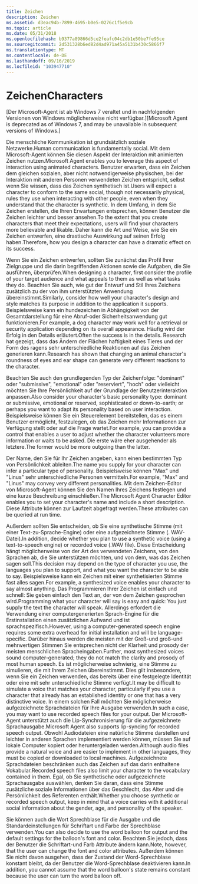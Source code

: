 ```yaml
---
title: Zeichen
description: Zeichen
ms.assetid: d3eac94b-7899-4695-b0e5-0276c1f5e9cb
ms.topic: article
ms.date: 05/31/2018
ms.openlocfilehash: b9377a89866d5ce2feafc04c2db1e50be7fe95ce
ms.sourcegitcommit: 2d531328b6ed82d4ad971a45a5131b430c5866f7
ms.translationtype: MT
ms.contentlocale: de-DE
ms.lasthandoff: 09/16/2019
ms.locfileid: "103947710"
---
```

# <a name="characters"></a><span data-ttu-id="9989f-103">Zeichen</span><span class="sxs-lookup"><span data-stu-id="9989f-103">Characters</span></span>

<span data-ttu-id="9989f-104">\[Der Microsoft-Agent ist ab Windows 7 veraltet und in nachfolgenden Versionen von Windows möglicherweise nicht verfügbar.\]</span><span class="sxs-lookup"><span data-stu-id="9989f-104">\[Microsoft Agent is deprecated as of Windows 7, and may be unavailable in subsequent versions of Windows.\]</span></span>

<span data-ttu-id="9989f-105">Die menschliche Kommunikation ist grundsätzlich soziale Netzwerke.</span><span class="sxs-lookup"><span data-stu-id="9989f-105">Human communication is fundamentally social.</span></span> <span data-ttu-id="9989f-106">Mit dem Microsoft-Agent können Sie diesen Aspekt der Interaktion mit animierten Zeichen nutzen.</span><span class="sxs-lookup"><span data-stu-id="9989f-106">Microsoft Agent enables you to leverage this aspect of interaction using animated characters.</span></span> <span data-ttu-id="9989f-107">Benutzer erwarten, dass ein Zeichen dem gleichen sozialen, aber nicht notwendigerweise physischen, bei der Interaktion mit anderen Personen verwendeten Zeichen entspricht, selbst wenn Sie wissen, dass das Zeichen synthetisch ist.</span><span class="sxs-lookup"><span data-stu-id="9989f-107">Users will expect a character to conform to the same social, though not necessarily physical, rules they use when interacting with other people, even when they understand that the character is synthetic.</span></span> <span data-ttu-id="9989f-108">In dem Umfang, in dem Sie Zeichen erstellen, die Ihren Erwartungen entsprechen, können Benutzer die Zeichen leichter und besser ansehen.</span><span class="sxs-lookup"><span data-stu-id="9989f-108">To the extent that you create characters that meet their expectations, users will find your characters more believable and likable.</span></span> <span data-ttu-id="9989f-109">Daher kann die Art und Weise, wie Sie ein Zeichen entwerfen, eine drastische Auswirkung auf seinen Erfolg haben.</span><span class="sxs-lookup"><span data-stu-id="9989f-109">Therefore, how you design a character can have a dramatic effect on its success.</span></span>

<span data-ttu-id="9989f-110">Wenn Sie ein Zeichen entwerfen, sollten Sie zunächst das Profil Ihrer Zielgruppe und die darin begriffenden Aktionen sowie die Aufgaben, die Sie ausführen, überprüfen.</span><span class="sxs-lookup"><span data-stu-id="9989f-110">When designing a character, first consider the profile of your target audience and what appeals to them as well as what tasks they do.</span></span> <span data-ttu-id="9989f-111">Beachten Sie auch, wie gut der Entwurf und Stil Ihres Zeichens zusätzlich zu der von ihm unterstützten Anwendung übereinstimmt.</span><span class="sxs-lookup"><span data-stu-id="9989f-111">Similarly, consider how well your character's design and style matches its purpose in addition to the application it supports.</span></span> <span data-ttu-id="9989f-112">Beispielsweise kann ein hundezeichen in Abhängigkeit von der Gesamtdarstellung für eine Abruf-oder Sicherheitsanwendung gut funktionieren.</span><span class="sxs-lookup"><span data-stu-id="9989f-112">For example, a dog character may work well for a retrieval or security application depending on its overall appearance.</span></span> <span data-ttu-id="9989f-113">Häufig wird der Erfolg in den Details erläutert.</span><span class="sxs-lookup"><span data-stu-id="9989f-113">Often the success is in the details.</span></span> <span data-ttu-id="9989f-114">Research hat gezeigt, dass das Ändern der Flächen haftigkeit eines Tieres und der Form des ragens sehr unterschiedliche Reaktionen auf das Zeichen generieren kann.</span><span class="sxs-lookup"><span data-stu-id="9989f-114">Research has shown that changing an animal character's roundness of eyes and ear shape can generate very different reactions to the character.</span></span>

<span data-ttu-id="9989f-115">Beachten Sie auch den grundlegenden Typ der Zeichenfolge: "dominant" oder "submissive", "emotional" oder "reserviert", "hoch" oder vielleicht möchten Sie Ihre Persönlichkeit auf der Grundlage der Benutzerinteraktion anpassen.</span><span class="sxs-lookup"><span data-stu-id="9989f-115">Also consider your character's basic personality type: dominant or submissive, emotional or reserved, sophisticated or down-to-earth; or perhaps you want to adapt its personality based on user interaction.</span></span> <span data-ttu-id="9989f-116">Beispielsweise können Sie ein Steuerelement bereitstellen, das es einem Benutzer ermöglicht, festzulegen, ob das Zeichen mehr Informationen zur Verfügung stellt oder auf die Frage wartet.</span><span class="sxs-lookup"><span data-stu-id="9989f-116">For example, you can provide a control that enables a user to adjust whether the character volunteers more information or waits to be asked.</span></span> <span data-ttu-id="9989f-117">Die erste wäre eher ausgehender als letztere.</span><span class="sxs-lookup"><span data-stu-id="9989f-117">The former would be more outgoing than the latter.</span></span>

<span data-ttu-id="9989f-118">Der Name, den Sie für Ihr Zeichen angeben, kann einen bestimmten Typ von Persönlichkeit ableiten.</span><span class="sxs-lookup"><span data-stu-id="9989f-118">The name you supply for your character can infer a particular type of personality.</span></span> <span data-ttu-id="9989f-119">Beispielsweise können "Max" und "Linus" sehr unterschiedliche Personen vermitteln.</span><span class="sxs-lookup"><span data-stu-id="9989f-119">For example, "Max" and "Linus" may convey very different personalities.</span></span> <span data-ttu-id="9989f-120">Mit dem Zeichen-Editor von Microsoft-Agent können Sie den Namen Ihres Zeichens festlegen und eine kurze Beschreibung einschließen.</span><span class="sxs-lookup"><span data-stu-id="9989f-120">The Microsoft Agent Character Editor enables you to set your character's name and include a short description.</span></span> <span data-ttu-id="9989f-121">Diese Attribute können zur Laufzeit abgefragt werden.</span><span class="sxs-lookup"><span data-stu-id="9989f-121">These attributes can be queried at run time.</span></span>

<span data-ttu-id="9989f-122">Außerdem sollten Sie entscheiden, ob Sie eine synthetische Stimme (mit einer Text-zu-Sprache-Engine) oder eine aufgezeichnete Stimme (. WAV-Datei).</span><span class="sxs-lookup"><span data-stu-id="9989f-122">In addition, decide whether you plan to use a synthetic voice (using a text-to-speech engine) or recorded voice (.WAV file).</span></span> <span data-ttu-id="9989f-123">Diese Entscheidung hängt möglicherweise von der Art des verwendeten Zeichens, von den Sprachen ab, die Sie unterstützen möchten, und von dem, was das Zeichen sagen soll.</span><span class="sxs-lookup"><span data-stu-id="9989f-123">This decision may depend on the type of character you use, the languages you plan to support, and what you want the character to be able to say.</span></span> <span data-ttu-id="9989f-124">Beispielsweise kann ein Zeichen mit einer synthetisierten Stimme fast alles sagen.</span><span class="sxs-lookup"><span data-stu-id="9989f-124">For example, a synthesized voice enables your character to say almost anything.</span></span> <span data-ttu-id="9989f-125">Das Programmieren Ihrer Zeichen ist einfach und schnell: Sie geben einfach den Text an, der von dem Zeichen gesprochen wird.</span><span class="sxs-lookup"><span data-stu-id="9989f-125">Programming what your character will say is easy and quick: You just supply the text the character will speak.</span></span> <span data-ttu-id="9989f-126">Allerdings erfordert die Verwendung einer computergenerierten Sprach-Engine für die Erstinstallation einen zusätzlichen Aufwand und ist sprachspezifisch.</span><span class="sxs-lookup"><span data-stu-id="9989f-126">However, using a computer-generated speech engine requires some extra overhead for initial installation and will be language-specific.</span></span> <span data-ttu-id="9989f-127">Darüber hinaus werden die meisten mit der Groß-und groß-und mehrwertigen Stimmen Sie entsprechen nicht der Klarheit und prosody der meisten menschlichen Spracheingaben.</span><span class="sxs-lookup"><span data-stu-id="9989f-127">Further, most synthesized voices sound computer-generated; they do not match the clarity and prosody of most human speech.</span></span> <span data-ttu-id="9989f-128">Es ist möglicherweise schwierig, eine Stimme zu simulieren, die mit Ihrem Zeichen übereinstimmt. Dies gilt insbesondere, wenn Sie ein Zeichen verwenden, das bereits über eine festgelegte Identität oder eine mit sehr unterschiedliche Stimme verfügt.</span><span class="sxs-lookup"><span data-stu-id="9989f-128">It may be difficult to simulate a voice that matches your character, particularly if you use a character that already has an established identity or one that has a very distinctive voice.</span></span> <span data-ttu-id="9989f-129">In einem solchen Fall möchten Sie möglicherweise aufgezeichnete Sprachdateien für Ihre Ausgabe verwenden.</span><span class="sxs-lookup"><span data-stu-id="9989f-129">In such a case, you may want to use recorded speech files for your output.</span></span> <span data-ttu-id="9989f-130">Der Microsoft-Agent unterstützt auch die Lip-Synchronisierung für die aufgezeichnete Sprachausgabe.</span><span class="sxs-lookup"><span data-stu-id="9989f-130">Microsoft Agent also supports lip-syncing for recorded speech output.</span></span> <span data-ttu-id="9989f-131">Obwohl Audiodateien eine natürliche Stimme darstellen und leichter in anderen Sprachen implementiert werden können, müssen Sie auf lokale Computer kopiert oder heruntergeladen werden.</span><span class="sxs-lookup"><span data-stu-id="9989f-131">Although audio files provide a natural voice and are easier to implement in other languages, they must be copied or downloaded to local machines.</span></span> <span data-ttu-id="9989f-132">Aufgezeichnete Sprachdateien beschränken auch das Zeichen auf das darin enthaltene Vokabular.</span><span class="sxs-lookup"><span data-stu-id="9989f-132">Recorded speech files also limit your character to the vocabulary contained in them.</span></span> <span data-ttu-id="9989f-133">Egal, ob Sie synthetische oder aufgezeichnete Sprachausgabe auswählen, denken Sie daran, dass eine Stimme zusätzliche soziale Informationen über das Geschlecht, das Alter und die Persönlichkeit des Referenten enthält.</span><span class="sxs-lookup"><span data-stu-id="9989f-133">Whether you choose synthetic or recorded speech output, keep in mind that a voice carries with it additional social information about the gender, age, and personality of the speaker.</span></span>

<span data-ttu-id="9989f-134">Sie können auch die Wort Sprechblase für die Ausgabe und die Standardeinstellungen für Schriftart und Farbe der Sprechblase verwenden.</span><span class="sxs-lookup"><span data-stu-id="9989f-134">You can also decide to use the word balloon for output and the default settings for the balloon's font and color.</span></span> <span data-ttu-id="9989f-135">Beachten Sie jedoch, dass der Benutzer die Schriftart-und Farb Attribute ändern kann.</span><span class="sxs-lookup"><span data-stu-id="9989f-135">Note, however, that the user can change the font and color attributes.</span></span> <span data-ttu-id="9989f-136">Außerdem können Sie nicht davon ausgehen, dass der Zustand der Word-Sprechblase konstant bleibt, da der Benutzer die Word-Sprechblase deaktivieren kann.</span><span class="sxs-lookup"><span data-stu-id="9989f-136">In addition, you cannot assume that the word balloon's state remains constant because the user can turn the word balloon off.</span></span>

 

 




